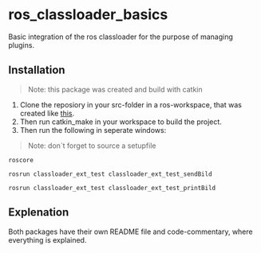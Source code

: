 # ros_classloader_basics
Basic integration of the ros classloader for the purpose of managing plugins.
## Installation
> Note: this package was created and build with catkin
1. Clone the reposiory in your src-folder in a ros-workspace, that was created like [this](http://wiki.ros.org/catkin/Tutorials/create_a_workspace).
2. Then run catkin_make in your workspace to build the project.
3. Then run the following in seperate windows:
> Note: don´t forget to source a setupfile
```
roscore
```
```
rosrun classloader_ext_test classloader_ext_test_sendBild
```
```
rosrun classloader_ext_test classloader_ext_test_printBild
```
## Explenation 
Both packages have their own README file and code-commentary, where everything is explained.
